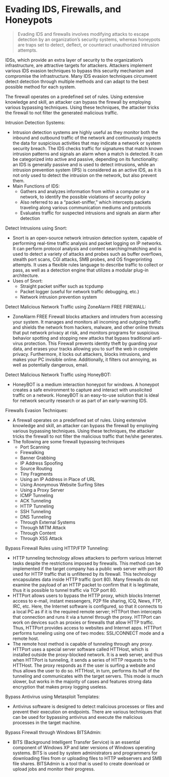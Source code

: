 # Evading IDS, Firewalls, and Honeypots
> Evading IDS and firewalls involves modifying attacks to escape detection by an organization’s security systems, whereas honeypots are traps set to detect, deflect, or counteract unauthorized intrusion attempts.


IDSs, which provide an extra layer of security to the organization’s infrastructure, are attractive targets for attackers. Attackers implement various IDS evasion techniques to bypass this security mechanism and compromise the infrastructure. Many IDS evasion techniques circumvent detect detection through multiple methods and can adapt to the best possible method for each system.


The firewall operates on a predefined set of rules. Using extensive knowledge and skill, an attacker can bypass the firewall by employing various bypassing techniques. Using these techniques, the attacker tricks the firewall to not filter the generated malicious traffic.


 Intrusion Detection Systems:
- Intrusion detection systems are highly useful as they monitor both the inbound and outbound traffic of the network and continuously inspects the data for suspicious activities that may indicate a network or system security breach. The IDS checks traffic for signatures that match known intrusion patterns and signals an alarm when a match is detected. It can be categorized into active and passive, depending on its functionality: an IDS is generally passive and is used to detect intrusions, while an intrusion prevention system (IPS) is considered as an active IDS, as it is not only used to detect the intrusion on the network, but also prevent them.
- Main Functions of IDS:
  - Gathers and analyzes information from within a computer or a network, to identify the possible violations of security policy
  - Also referred to as a “packet-sniffer,” which intercepts packets traveling along various communication mediums and protocols
  - Evaluates traffic for suspected intrusions and signals an alarm after detection


Detect Intrusions using Snort:
- Snort is an open-source network intrusion detection system, capable of performing real-time traffic analysis and packet logging on IP networks. It can perform protocol analysis and content searching/matching and is used to detect a variety of attacks and probes such as buffer overflows, stealth port scans, CGI attacks, SMB probes, and OS fingerprinting attempts. It uses a flexible rules language to describe traffic to collect or pass, as well as a detection engine that utilizes a modular plug-in architecture.
- Uses of Snort:
  - Straight packet sniffer such as tcpdump
  - Packet logger (useful for network traffic debugging, etc.)
  - Network intrusion prevention system


Detect Malicious Network Traffic using ZoneAlarm FREE FIREWALL:
- ZoneAlarm FREE Firewall blocks attackers and intruders from accessing your system. It manages and monitors all incoming and outgoing traffic and shields the network from hackers, malware, and other online threats that put network privacy at risk, and monitors programs for suspicious behavior spotting and stopping new attacks that bypass traditional anti-virus protection. This Firewall prevents identity theft by guarding your data, and erases your tracks allowing you to surf the web in complete privacy. Furthermore, it locks out attackers, blocks intrusions, and makes your PC invisible online. Additionally, it filters out annoying, as well as potentially dangerous, email.


Detect Malicious Network Traffic using HoneyBOT:
- HoneyBOT is a medium interaction honeypot for windows. A honeypot creates a safe environment to capture and interact with unsolicited traffic on a network. HoneyBOT is an easy-to-use solution that is ideal for network security research or as part of an early-warning IDS.


Firewalls Evasion Techniques:
- A firewall operates on a predefined set of rules. Using extensive knowledge and skill, an attacker can bypass the firewall by employing various bypassing techniques. Using these techniques, the attacker tricks the firewall to not filter the malicious traffic that he/she generates.
- The following are some firewall bypassing techniques
  - Port Scanning
  - Firewalking
  - Banner Grabbing
  - IP Address Spoofing
  - Source Routing
  - Tiny Fragments
  - Using an IP Address in Place of URL
  - Using Anonymous Website Surfing Sites
  - Using a Proxy Server
  - ICMP Tunneling
  - ACK Tunneling
  - HTTP Tunneling
  - SSH Tunneling
  - DNS Tunneling
  - Through External Systems
  - Through MITM Attack
  - Through Content
  - Through XSS Attack



Bypass Firewall Rules using HTTP/FTP Tunneling:
- HTTP tunneling technology allows attackers to perform various Internet tasks despite the restrictions imposed by firewalls. This method can be implemented if the target company has a public web server with port 80 used for HTTP traffic that is unfiltered by its firewall. This technology encapsulates data inside HTTP traffic (port 80). Many firewalls do not examine the payload of an HTTP packet to confirm that it is legitimate, thus it is possible to tunnel traffic via TCP port 80.
- HTTPort allows users to bypass the HTTP proxy, which blocks Internet access to e-mail, instant messengers, P2P file sharing, ICQ, News, FTP, IRC, etc. Here, the Internet software is configured, so that it connects to a local PC as if it is the required remote server; HTTPort then intercepts that connection and runs it via a tunnel through the proxy. HTTPort can work on devices such as proxies or firewalls that allow HTTP traffic. Thus, HTTPort provides access to websites and Internet apps. HTTPort performs tunneling using one of two modes: SSL/CONNECT mode and a remote host.
- The remote host method is capable of tunneling through any proxy. HTTPort uses a special server software called HTTHost, which is installed outside the proxy-blocked network. It is a web server, and thus when HTTPort is tunneling, it sends a series of HTTP requests to the HTTHost. The proxy responds as if the user is surfing a website and thus allows the user to do so. HTTHost, in turn, performs its half of the tunneling and communicates with the target servers. This mode is much slower, but works in the majority of cases and features strong data encryption that makes proxy logging useless.



Bypass Antivirus using Metasploit Templates:
- Antivirus software is designed to detect malicious processes or files and prevent their execution on endpoints. There are various techniques that can be used for bypassing antivirus and execute the malicious processes in the target machine.


Bypass Firewall through Windows BITSAdmin:
- BITS (Background Intelligent Transfer Service) is an essential component of Windows XP and later versions of Windows operating systems. BITS is used by system administrators and programmers for downloading files from or uploading files to HTTP webservers and SMB file shares. BITSAdmin is a tool that is used to create download or upload jobs and monitor their progress.



































































